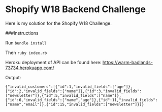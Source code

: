 Shopify W18 Backend Challenge
===================
Here is my solution for the Shopify W18 Challenge. 


###Instructions


Run 	``` bundle install ```


Then ``` ruby index.rb ```

Heroku deployment of API can be found here: https://warm-badlands-73734.herokuapp.com/

Output:

```
{"invalid_customers":[{"id":1,"invalid_fields":["age"]},{"id":2,"invalid_fields":["name"]},{"id":3,"invalid_fields":["newsletter"]},{"id":5,"invalid_fields":["name"]},{"id":6,"invalid_fields":["name","age"]},{"id":11,"invalid_fields":["name","email"]},{"id":15,"invalid_fields":["newsletter"]}]}
```
